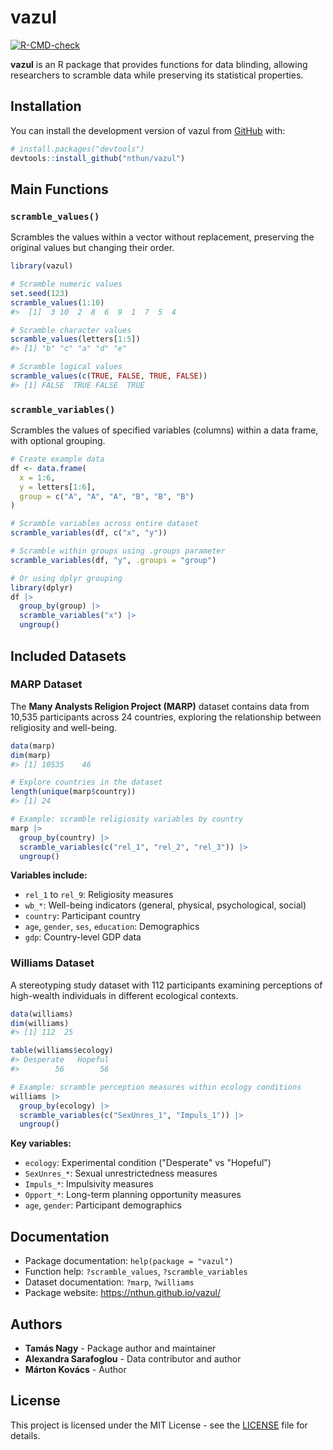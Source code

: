 # vazul

<!-- badges: start -->
[![R-CMD-check](https://github.com/nthun/vazul/workflows/R-CMD-check/badge.svg)](https://github.com/nthun/vazul/actions)
<!-- badges: end -->

**vazul** is an R package that provides functions for data blinding, allowing researchers to scramble data while preserving its statistical properties. 

## Installation

You can install the development version of vazul from [GitHub](https://github.com/nthun/vazul) with:

``` r
# install.packages("devtools")
devtools::install_github("nthun/vazul")
```

## Main Functions

### `scramble_values()`

Scrambles the values within a vector without replacement, preserving the original values but changing their order.

``` r
library(vazul)

# Scramble numeric values
set.seed(123)
scramble_values(1:10)
#>  [1]  3 10  2  8  6  9  1  7  5  4

# Scramble character values  
scramble_values(letters[1:5])
#> [1] "b" "c" "a" "d" "e"

# Scramble logical values
scramble_values(c(TRUE, FALSE, TRUE, FALSE))
#> [1] FALSE  TRUE FALSE  TRUE
```

### `scramble_variables()`

Scrambles the values of specified variables (columns) within a data frame, with optional grouping.

``` r
# Create example data
df <- data.frame(
  x = 1:6, 
  y = letters[1:6], 
  group = c("A", "A", "A", "B", "B", "B")
)

# Scramble variables across entire dataset
scramble_variables(df, c("x", "y"))

# Scramble within groups using .groups parameter
scramble_variables(df, "y", .groups = "group")

# Or using dplyr grouping
library(dplyr)
df |> 
  group_by(group) |> 
  scramble_variables("x") |>
  ungroup()
```

## Included Datasets

### MARP Dataset

The **Many Analysts Religion Project (MARP)** dataset contains data from 10,535 participants across 24 countries, exploring the relationship between religiosity and well-being.

``` r
data(marp)
dim(marp)
#> [1] 10535    46

# Explore countries in the dataset
length(unique(marp$country))
#> [1] 24

# Example: scramble religiosity variables by country
marp |>
  group_by(country) |>
  scramble_variables(c("rel_1", "rel_2", "rel_3")) |>
  ungroup()
```

**Variables include:**
- `rel_1` to `rel_9`: Religiosity measures
- `wb_*`: Well-being indicators (general, physical, psychological, social)
- `country`: Participant country
- `age`, `gender`, `ses`, `education`: Demographics
- `gdp`: Country-level GDP data

### Williams Dataset  

A stereotyping study dataset with 112 participants examining perceptions of high-wealth individuals in different ecological contexts.

``` r
data(williams)
dim(williams)
#> [1] 112  25

table(williams$ecology)
#> Desperate   Hopeful 
#>        56        56

# Example: scramble perception measures within ecology conditions
williams |>
  group_by(ecology) |>
  scramble_variables(c("SexUnres_1", "Impuls_1")) |>
  ungroup()
```

**Key variables:**
- `ecology`: Experimental condition ("Desperate" vs "Hopeful")
- `SexUnres_*`: Sexual unrestrictedness measures  
- `Impuls_*`: Impulsivity measures
- `Opport_*`: Long-term planning opportunity measures
- `age`, `gender`: Participant demographics

## Documentation

- Package documentation: `help(package = "vazul")`
- Function help: `?scramble_values`, `?scramble_variables`  
- Dataset documentation: `?marp`, `?williams`
- Package website: https://nthun.github.io/vazul/

## Authors

- **Tamás Nagy** - Package author and maintainer
- **Alexandra Sarafoglou** - Data contributor and author  
- **Márton Kovács** - Author

## License

This project is licensed under the MIT License - see the [LICENSE](LICENSE) file for details.
